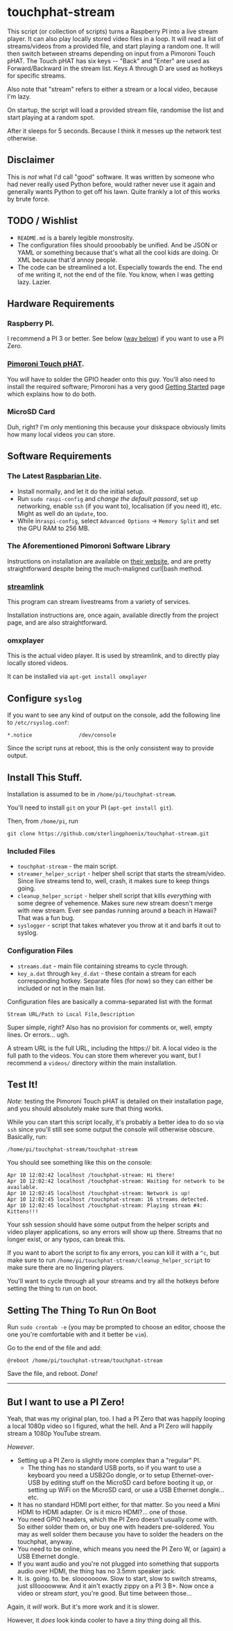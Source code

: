 # touchphat-stream

This script (or collection of scripts) turns a Raspberry PI into a live stream player. It can also play locally stored video files in a loop. It will read a list of streams/videos from a provided file, and start playing a random one. It will then switch between streams depending on input from a Pimoroni Touch pHAT. The Touch pHAT has six keys -- "Back" and "Enter" are used as Forward/Backward in the stream list. Keys A through D are used as hotkeys for specific streams. 

Also note that "stream" refers to either a stream or a local video, because I'm lazy. 

On startup, the script will load a provided stream file, randomise the list and start playing at a random spot. 

After it sleeps for 5 seconds. Because I think it messes up the network test otherwise. 

## Disclaimer

This is _not_ what I'd call "good" software. It was written by someone who had never really used Python before, would rather never use it again and generally wants Python to get off his lawn. Quite frankly a lot of this works by brute force. 

## TODO / Wishlist

* `README.md` is a barely legible monstrosity. 
* The configuration files should prooobably be unified. And be JSON or YAML or something because that's what all the cool kids are doing. Or XML because that'd annoy people. 
* The code can be streamlined a lot. Especially towards the end. The end of me writing it, not the end of the file. You know, when I was getting lazy. Lazier. 

## Hardware Requirements

### Raspberry PI. 

I recommend a PI 3 or better. See below ([way below](#but-i-want-to-use-a-pi-zero)) if you want to use a PI Zero. 

### [Pimoroni Touch pHAT](https://shop.pimoroni.com/products/touch-phat). 

You _will_ have to solder the GPIO header onto this guy. You'll also need to install the required software; Pimoroni has a very good [Getting Started](https://learn.pimoroni.com/tutorial/sandyj/getting-started-with-touch-phat) page which explains how to do both. 

### MicroSD Card

Duh, right? I'm only mentioning this because your diskspace obviously limits how many local videos you can store. 

## Software Requirements

### The Latest [Raspbarian Lite](https://www.raspberrypi.org/downloads/raspbian/).

* Install normally, and let it do the initial setup.
* Run `sudo raspi-config` and *change the default passord*, set up networking, enable `ssh` (if you want to), localisation (if you need it), etc. Might as well do an `Update`, too. 
* While in`raspi-config`, select `Advanced Options` -> `Memory Split` and set the GPU RAM to 256 MB. 

### The Aforementioned Pimoroni Software Library

Instructions on installation are available on [their website](https://learn.pimoroni.com/tutorial/sandyj/getting-started-with-touch-phat), and are pretty straightforward despite being the much-maligned curl|bash method.

### [streamlink](https://github.com/streamlink/streamlink)

This program can stream livestreams from a variety of services. 

Installation instructions are, once again, available directly from the project page, and are also straightforward. 

### omxplayer

This is the actual video player. It is used by streamlink, and to directly play locally stored videos.

It can be installed via `apt-get install omxplayer`

## Configure `syslog`

If you want to see any kind of output on the console, add the following line to `/etc/rsyslog.conf`:

`*.notice               /dev/console`

Since the script runs at reboot, this is the only consistent way to provide output. 

## Install This Stuff.

Installation is assumed to be in `/home/pi/touchphat-stream`. 

You'll need to install `git` on your PI (`apt-get install git`). 

Then, from `/home/pi`, run

`git clone https://github.com/sterlingphoenix/touchphat-stream.git`

### Included Files

* `touchphat-stream` - the main script. 
* `streamer_helper_script` - helper shell script that starts the stream/video. Since live streams tend to, well, crash, it makes sure to keep things going.
* `cleanup_helper_script` - helper shell script that kills _everything_ with some degree of vehemence. Makes sure new stream doesn't merge with new stream. Ever see pandas running around a beach in Hawaii? That was a fun bug. 
* `syslogger` - script that takes whatever you throw at it and barfs it out to syslog. 

### Configuration Files

* `streams.dat` - main file containing streams to cycle through.  
* `key_a.dat` through `key_d.dat` - these contain a stream for each corresponding hotkey. Separate files (for now) so they can either be included or not in the main list. 

Configuration files are basically a comma-separated list with the format

`Stream URL/Path to Local File,Description`

Super simple, right? Also has no provision for comments or, well, empty lines. Or errors... ugh. 

A stream URL is the full URL, including the https:// bit. A local video is the full path to the videos. You can store them wherever you want, but I recommend a `videos/` directory within the main installation. 

## Test It! 

*Note*: testing the Pimoroni Touch pHAT is detailed on their installation page, and you should absolutely make sure that thing works. 

While you can start this script locally, it's probably a better idea to do so via `ssh` since you'll still see some output the console will otherwise obscure. Basically, run:

    /home/pi/touchphat-stream/touchphat-stream
    
You should see something like this on the console:

    Apr 10 12:02:42 localhost /touchphat-stream: Hi there!
    Apr 10 12:02:42 localhost /touchphat-stream: Waiting for network to be available.
    Apr 10 12:02:45 localhost /touchphat-stream: Network is up!
    Apr 10 12:02:45 localhost /touchphat-stream: 16 streams detected.
    Apr 10 12:02:45 localhost /touchphat-stream: Playing stream #4: Kittens!!!
    
Your ssh session should have some output from the helper scripts and video player applications, so any errors will show up there. Streams that no longer exist, or any typos, can break this. 

If you want to abort the script to fix any errors, you can kill it with a `^c`, but make sure to run `/home/pi/touchphat-stream/cleanup_helper_script` to make sure there are no lingering players. 

You'll want to cycle through all your streams and try all the hotkeys before setting the thing to run on boot.

## Setting The Thing To Run On Boot

Run `sudo crontab -e` (you may be prompted to choose an editor, choose the one you're comfortable with and it better be `vim`).

Go to the end of the file and add:

`@reboot /home/pi/touchphat-stream/touchphat-stream`

Save the file, and reboot. *Done!*

---
    
## But I want to use a PI Zero!

Yeah, that was my original plan, too. I had a PI Zero that was happily looping a local 1080p video so I figured, what the hell. And a PI Zero will happily stream a 1080p YouTube stream. 

*However*. 

* Setting up a PI Zero is slightly more complex than a "regular" PI. 
  * The thing has no standard USB ports, so if you want to use a keyboard you need a USB2Go dongle, or to setup Ethernet-over-USB by editing stuff on the MicroSD card before booting it up, or setting up WiFi on the MicroSD card, or use a USB Ethernet dongle... etc.
* It has no standard HDMI port either, for that matter. So you need a Mini HDMI to HDMI adapter. Or is it micro HDMI?... one of those. 
* You need GPIO headers, which the PI Zero doesn't usually come with. So either solder them on, or buy one with headers pre-soldered. You may as well solder them because you have to solder the headers on the touchphat, anyway. 
* You need to be online, which means you need the PI Zero W, or (again) a USB Ethernet dongle.  
* If you want audio and you're not plugged into something that supports audio over HDMI, the thing has no 3.5mm speaker jack. 
* It. is. going. to. be. slooooooow. Slow to start, slow to switch streams, just sllloooowww. And it ain't exactly zippy on a PI 3 B+. Now once a video or stream _start_, you're good. But time between those... 

Again, it _will_ work. But it's more work and it is slower. 

However, it _does_ look kinda cooler to have a _tiny_ thing doing all this. 
